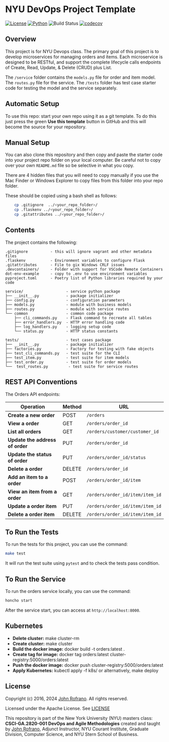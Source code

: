 # NYU DevOps Project Template

[![License](https://img.shields.io/badge/License-Apache_2.0-blue.svg)](https://opensource.org/licenses/Apache-2.0)
[![Python](https://img.shields.io/badge/Language-Python-blue.svg)](https://python.org/)
![Build Status](https://github.com/CSCI-GA-2820-SU24-001/orders/actions/workflows/workflow.yml/badge.svg)
[![codecov](https://codecov.io/gh/CSCI-GA-2820-SU24-001/orders/graph/badge.svg?token=OY1LYZTLY0)](https://codecov.io/gh/CSCI-GA-2820-SU24-001/orders)


## Overview

This project is for NYU Devops class. The primary goal of this project is to develop microservices for managing orders and items. Each microservice is designed to be RESTful, and support the complete lifecycle calls endpoints of Create, Read, Update, & Delete
(CRUD) plus List. 

The `/service` folder contains the `models.py` file for order and item model. The `routes.py` file for the service. The `/tests` folder has test case starter code for testing the model and the service separately. 

## Automatic Setup

To use this repo: start your own repo using it as a git template. To do this just press the green **Use this template** button in GitHub and this will become the source for your repository.

## Manual Setup

You can also clone this repository and then copy and paste the starter code into your project repo folder on your local computer. Be careful not to copy over your own `README.md` file so be selective in what you copy.

There are 4 hidden files that you will need to copy manually if you use the Mac Finder or Windows Explorer to copy files from this folder into your repo folder.

These should be copied using a bash shell as follows:

```bash
    cp .gitignore  ../<your_repo_folder>/
    cp .flaskenv ../<your_repo_folder>/
    cp .gitattributes ../<your_repo_folder>/
```

## Contents

The project contains the following:

```text
.gitignore          - this will ignore vagrant and other metadata files
.flaskenv           - Environment variables to configure Flask
.gitattributes      - File to gix Windows CRLF issues
.devcontainers/     - Folder with support for VSCode Remote Containers
dot-env-example     - copy to .env to use environment variables
pyproject.toml      - Poetry list of Python libraries required by your code

service/                   - service python package
├── __init__.py            - package initializer
├── config.py              - configuration parameters
├── models.py              - module with business models
├── routes.py              - module with service routes
└── common                 - common code package
    ├── cli_commands.py    - Flask command to recreate all tables
    ├── error_handlers.py  - HTTP error handling code
    ├── log_handlers.py    - logging setup code
    └── status.py          - HTTP status constants

tests/                     - test cases package
├── __init__.py            - package initializer
├── factories.py           - Factory for testing with fake objects
├── test_cli_commands.py   - test suite for the CLI
├── test_item.py           - test suite for item models
├── test_order.py          - test suite for order models
└──  test_routes.py         - test suite for service routes
```

## REST API Conventions
The Orders API endpoints:

| Operation                         | Method | URL                                          |
|-----------------------------------|--------|----------------------------------------------|
| **Create a new order**         | POST   | `/orders`                                 |
| **View a order**                | GET    | `/orders/order_id`                   |
| **List all orders**            | GET    | `/orders/customer/customer_id`                                 |
| **Update the address of order**             | PUT    | `/orders/order_id`                   |
| **Update the status of order**             | PUT    | `/orders/order_id/status`                   |
| **Delete a order**             | DELETE | `/orders/order_id`                   |
| **Add an item to a order**     | POST   | `/orders/order_id/item`             |
| **View an item from a order**   | GET    | `/orders/order_id/item/item_id`   |
| **Update a order item**        | PUT    | `/orders/order_id/item/item_id`   |
| **Delete a order item**        | DELETE | `/orders/order_id/item/item_id`   |



## To Run the Tests

To run the tests for this project, you can use the command:

```bash
make test
```

It will run the test suite using `pytest` and to check the tests pass condition.

## To Run the Service

To run the orders service locally, you can use the command:

```bash
honcho start
```

After the service start, you can access at `http://localhost:8000`.

## Kubernetes
- **Delete cluster:** make cluster-rm
- **Create cluster:** make cluster
- **Build the docker image:** docker build -t orders:latest .
- **Create tag for image:** docker tag orders:latest cluster-registry:5000/orders:latest
- **Push the docker image:** docker push cluster-registry:5000/orders:latest
- **Apply Kubernetes:** kubectl apply -f k8s/ or alternatively, make deploy


## License

Copyright (c) 2016, 2024 [John Rofrano](https://www.linkedin.com/in/JohnRofrano/). All rights reserved.

Licensed under the Apache License. See [LICENSE](LICENSE)

This repository is part of the New York University (NYU) masters class: **CSCI-GA.2820-001 DevOps and Agile Methodologies** created and taught by [John Rofrano](https://cs.nyu.edu/~rofrano/), Adjunct Instructor, NYU Courant Institute, Graduate Division, Computer Science, and NYU Stern School of Business.
